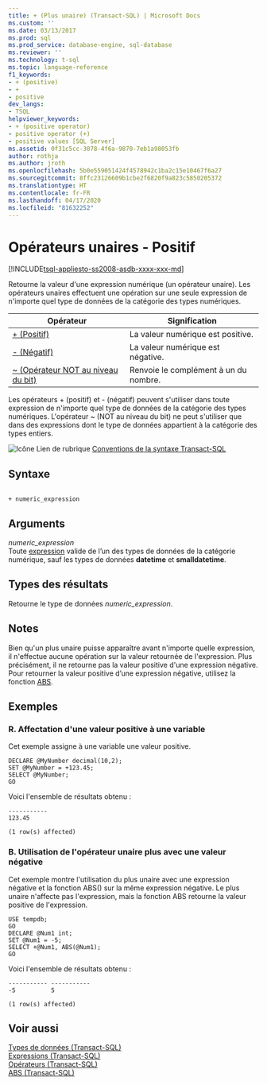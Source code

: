 ```yaml
---
title: + (Plus unaire) (Transact-SQL) | Microsoft Docs
ms.custom: ''
ms.date: 03/13/2017
ms.prod: sql
ms.prod_service: database-engine, sql-database
ms.reviewer: ''
ms.technology: t-sql
ms.topic: language-reference
f1_keywords:
- + (positive)
- +
- positive
dev_langs:
- TSQL
helpviewer_keywords:
- + (positive operator)
- positive operator (+)
- positive values [SQL Server]
ms.assetid: 0f31c5cc-3078-4f6a-9870-7eb1a98053fb
author: rothja
ms.author: jroth
ms.openlocfilehash: 5b0e559051424f4578942c1ba2c15e10467f6a27
ms.sourcegitcommit: 8ffc23126609b1cbe2f6820f9a823c5850205372
ms.translationtype: HT
ms.contentlocale: fr-FR
ms.lasthandoff: 04/17/2020
ms.locfileid: "81632252"
---
```

# <a name="unary-operators---positive"></a>Opérateurs unaires - Positif
[!INCLUDE[tsql-appliesto-ss2008-asdb-xxxx-xxx-md](../../includes/tsql-appliesto-ss2008-asdb-xxxx-xxx-md.md)]

Retourne la valeur d'une expression numérique (un opérateur unaire). Les opérateurs unaires effectuent une opération sur une seule expression de n'importe quel type de données de la catégorie des types numériques.   
  
|Opérateur|Signification|  
|--------------|-------------|  
|[+ (Positif)](../../t-sql/language-elements/unary-operators-positive.md)|La valeur numérique est positive.|  
|[- (Négatif)](../../t-sql/language-elements/unary-operators-negative.md)|La valeur numérique est négative.|  
|[~ (Opérateur NOT au niveau du bit)](../../t-sql/language-elements/bitwise-not-transact-sql.md)|Renvoie le complément à un du nombre.|  
  
 Les opérateurs + (positif) et - (négatif) peuvent s'utiliser dans toute expression de n'importe quel type de données de la catégorie des types numériques. L'opérateur ~ (NOT au niveau du bit) ne peut s'utiliser que dans des expressions dont le type de données appartient à la catégorie des types entiers.  
  
 ![Icône Lien de rubrique](../../database-engine/configure-windows/media/topic-link.gif "Icône du lien de rubrique") [Conventions de la syntaxe Transact-SQL](../../t-sql/language-elements/transact-sql-syntax-conventions-transact-sql.md)  
  
## <a name="syntax"></a>Syntaxe  
  
```syntaxsql
  
+ numeric_expression  
```  
  
## <a name="arguments"></a>Arguments  
 *numeric_expression*  
 Toute [expression](../../t-sql/language-elements/expressions-transact-sql.md) valide de l’un des types de données de la catégorie numérique, sauf les types de données **datetime** et **smalldatetime**.  
  
## <a name="result-types"></a>Types des résultats  
 Retourne le type de données *numeric_expression*.  
  
## <a name="remarks"></a>Notes  
 Bien qu'un plus unaire puisse apparaître avant n'importe quelle expression, il n'effectue aucune opération sur la valeur retournée de l'expression. Plus précisément, il ne retourne pas la valeur positive d'une expression négative. Pour retourner la valeur positive d’une expression négative, utilisez la fonction [ABS](../../t-sql/functions/abs-transact-sql.md).  
  
## <a name="examples"></a>Exemples  
  
### <a name="a-setting-a-variable-to-a-positive-value"></a>R. Affectation d'une valeur positive à une variable  
 Cet exemple assigne à une variable une valeur positive.  
  
```  
DECLARE @MyNumber decimal(10,2);  
SET @MyNumber = +123.45;  
SELECT @MyNumber;  
GO  
```  
  
 Voici l'ensemble de résultats obtenu :  
  
```  
-----------   
123.45            
  
(1 row(s) affected)  
```  
  
### <a name="b-using-the-unary-plus-operator-with-a-negative-value"></a>B. Utilisation de l'opérateur unaire plus avec une valeur négative  
 Cet exemple montre l'utilisation du plus unaire avec une expression négative et la fonction ABS() sur la même expression négative. Le plus unaire n'affecte pas l'expression, mais la fonction ABS retourne la valeur positive de l'expression.  
  
```  
USE tempdb;  
GO  
DECLARE @Num1 int;  
SET @Num1 = -5;  
SELECT +@Num1, ABS(@Num1);  
GO  
```  
  
 Voici l'ensemble de résultats obtenu :  
  
```  
----------- -----------  
-5          5  
  
(1 row(s) affected)  
```  
  
## <a name="see-also"></a>Voir aussi  
 [Types de données &#40;Transact-SQL&#41;](../../t-sql/data-types/data-types-transact-sql.md)   
 [Expressions &#40;Transact-SQL&#41;](../../t-sql/language-elements/expressions-transact-sql.md)   
 [Opérateurs &#40;Transact-SQL&#41;](../../t-sql/language-elements/operators-transact-sql.md)   
 [ABS &#40;Transact-SQL&#41;](../../t-sql/functions/abs-transact-sql.md)  
  
  
